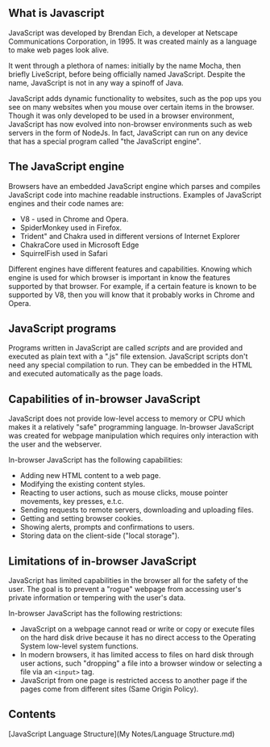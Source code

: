 ## What is Javascript

JavaScript was developed by Brendan Eich, a developer at Netscape Communications Corporation, in 1995. It was created mainly as a language to make web pages look alive.

It went through a plethora of names: initially by the name Mocha, then briefly LiveScript, before being officially named JavaScript. Despite the name, JavaScript is not in any way a spinoff of Java.

JavaScript adds dynamic functionality to websites, such as the pop ups you see on many websites when you mouse over certain items in the browser. Though it was only developed to be used in a browser environment, JavaScript has now evolved into non-browser environments such as web servers in the form of NodeJs. In fact, JavaScript can run on any device that has a special program called "the JavaScript engine".

## The JavaScript engine

Browsers have an embedded JavaScript engine which parses and compiles JavaScript code into machine readable instructions. Examples of JavaScript engines and their code names are:

* V8 - used in Chrome and Opera.
* SpiderMonkey used in Firefox.
* Trident" and Chakra used in different versions of Internet Explorer
* ChakraCore used in Microsoft Edge
* SquirrelFish used in Safari

Different engines have different features and capabilities. Knowing which engine is used for which browser is important in know the features supported by that browser. For example, if a certain feature is known to be supported by V8, then you will know that it probably works in Chrome and Opera.

## JavaScript programs

Programs written in JavaScript are called *scripts* and are provided and executed as plain text with a ".js" file extension. JavaScript scripts don't need any special compilation to run. They can be embedded in the HTML and executed automatically as the page loads.

## Capabilities of in-browser JavaScript

JavaScript does not provide low-level access to memory or CPU which makes it a relatively "safe" programming language. In-browser JavaScript was created for webpage manipulation which requires only interaction with the user and the webserver.

In-browser JavaScript has the following capabilities:

* Adding new HTML content to a web page.
* Modifying the existing content styles.
* Reacting to user actions, such as mouse clicks, mouse pointer movements, key presses, e.t.c.
* Sending requests to remote servers, downloading and uploading files.
* Getting and setting browser cookies.
* Showing alerts, prompts and confirmations to users.
* Storing data on the client-side ("local storage").

## Limitations of in-browser JavaScript

JavaScript has limited capabilities in the browser all for the safety of the user. The goal is to prevent a "rogue" webpage from accessing user's private information or tempering with the user's data.

In-browser JavaScript has the following restrictions:

* JavaScript on a webpage cannot read or write or copy or execute files on the hard disk drive because it has no direct access to the Operating System low-level system functions.
* In modern browsers, it has limited access to files on hard disk through user actions, such "dropping" a file into a browser window or selecting a file via an `<input>` tag.
* JavaScript from one page is restricted access to another page if the pages come from different sites (Same Origin Policy).

## Contents
[JavaScript Language Structure](My Notes/Language Structure.md)
